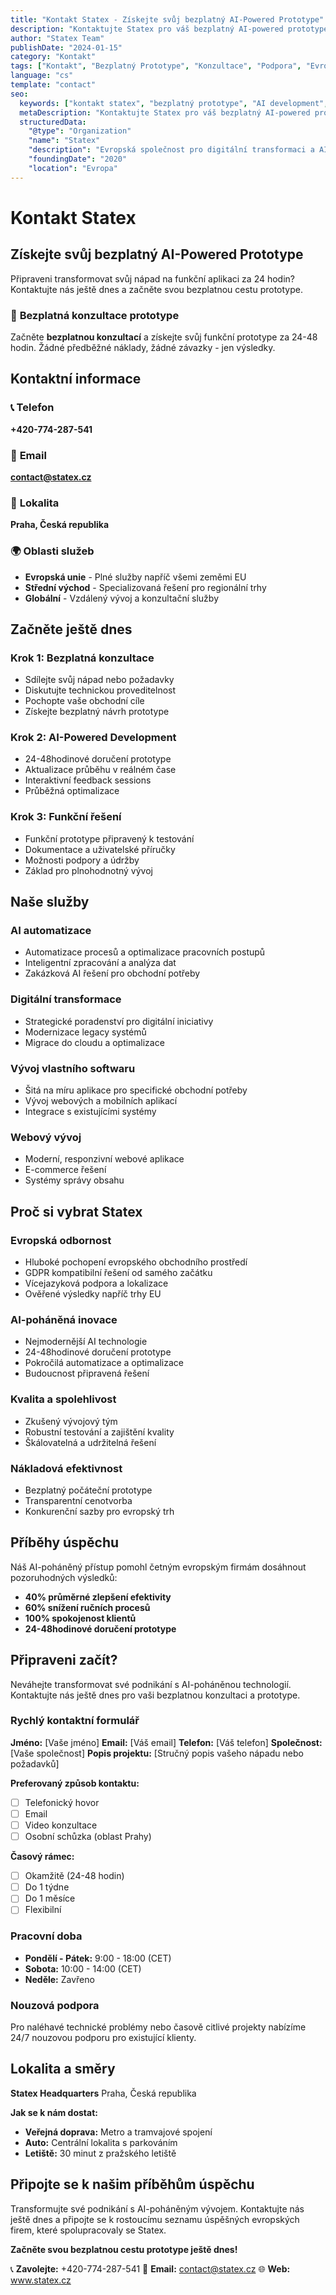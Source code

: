 ```yaml
---
title: "Kontakt Statex - Získejte svůj bezplatný AI-Powered Prototype"
description: "Kontaktujte Statex pro váš bezplatný AI-powered prototype. Spojte se s našimi evropskými experty na digitální transformaci. Začněte svou 24hodinovou cestu prototype ještě dnes."
author: "Statex Team"
publishDate: "2024-01-15"
category: "Kontakt"
tags: ["Kontakt", "Bezplatný Prototype", "Konzultace", "Podpora", "Evropské podnikání"]
language: "cs"
template: "contact"
seo:
  keywords: ["kontakt statex", "bezplatný prototype", "AI development", "evropské podnikání", "digitální transformace", "konzultace"]
  metaDescription: "Kontaktujte Statex pro váš bezplatný AI-powered prototype. Spojte se s našimi evropskými experty na digitální transformaci. Začněte svou 24hodinovou cestu prototype ještě dnes."
  structuredData:
    "@type": "Organization"
    "name": "Statex"
    "description": "Evropská společnost pro digitální transformaci a AI řešení"
    "foundingDate": "2020"
    "location": "Evropa"
---
```


# Kontakt Statex

## Získejte svůj bezplatný AI-Powered Prototype

Připraveni transformovat svůj nápad na funkční aplikaci za 24 hodin? Kontaktujte nás ještě dnes a začněte svou bezplatnou cestu prototype.

### 🚀 **Bezplatná konzultace prototype**

Začněte **bezplatnou konzultací** a získejte svůj funkční prototype za 24-48 hodin. Žádné předběžné náklady, žádné závazky - jen výsledky.

## Kontaktní informace

### 📞 **Telefon**
**+420-774-287-541**

### 📧 **Email**
**contact@statex.cz**

### 📍 **Lokalita**
**Praha, Česká republika**

### 🌍 **Oblasti služeb**
- **Evropská unie** - Plné služby napříč všemi zeměmi EU
- **Střední východ** - Specializovaná řešení pro regionální trhy
- **Globální** - Vzdálený vývoj a konzultační služby

## Začněte ještě dnes

### **Krok 1: Bezplatná konzultace**
- Sdílejte svůj nápad nebo požadavky
- Diskutujte technickou proveditelnost
- Pochopte vaše obchodní cíle
- Získejte bezplatný návrh prototype

### **Krok 2: AI-Powered Development**
- 24-48hodinové doručení prototype
- Aktualizace průběhu v reálném čase
- Interaktivní feedback sessions
- Průběžná optimalizace

### **Krok 3: Funkční řešení**
- Funkční prototype připravený k testování
- Dokumentace a uživatelské příručky
- Možnosti podpory a údržby
- Základ pro plnohodnotný vývoj

## Naše služby

### **AI automatizace**
- Automatizace procesů a optimalizace pracovních postupů
- Inteligentní zpracování a analýza dat
- Zakázková AI řešení pro obchodní potřeby

### **Digitální transformace**
- Strategické poradenství pro digitální iniciativy
- Modernizace legacy systémů
- Migrace do cloudu a optimalizace

### **Vývoj vlastního softwaru**
- Šitá na míru aplikace pro specifické obchodní potřeby
- Vývoj webových a mobilních aplikací
- Integrace s existujícími systémy

### **Webový vývoj**
- Moderní, responzivní webové aplikace
- E-commerce řešení
- Systémy správy obsahu

## Proč si vybrat Statex

### **Evropská odbornost**
- Hluboké pochopení evropského obchodního prostředí
- GDPR kompatibilní řešení od samého začátku
- Vícejazyková podpora a lokalizace
- Ověřené výsledky napříč trhy EU

### **AI-poháněná inovace**
- Nejmodernější AI technologie
- 24-48hodinové doručení prototype
- Pokročilá automatizace a optimalizace
- Budoucnost připravená řešení

### **Kvalita a spolehlivost**
- Zkušený vývojový tým
- Robustní testování a zajištění kvality
- Škálovatelná a udržitelná řešení

### **Nákladová efektivnost**
- Bezplatný počáteční prototype
- Transparentní cenotvorba
- Konkurenční sazby pro evropský trh

## Příběhy úspěchu

Náš AI-poháněný přístup pomohl četným evropským firmám dosáhnout pozoruhodných výsledků:

- **40% průměrné zlepšení efektivity**
- **60% snížení ručních procesů**
- **100% spokojenost klientů**
- **24-48hodinové doručení prototype**

## Připraveni začít?

Neváhejte transformovat své podnikání s AI-poháněnou technologií. Kontaktujte nás ještě dnes pro vaši bezplatnou konzultaci a prototype.

### **Rychlý kontaktní formulář**

**Jméno:** [Vaše jméno]
**Email:** [Váš email]
**Telefon:** [Váš telefon]
**Společnost:** [Vaše společnost]
**Popis projektu:** [Stručný popis vašeho nápadu nebo požadavků]

**Preferovaný způsob kontaktu:**
- ☐ Telefonický hovor
- ☐ Email
- ☐ Video konzultace
- ☐ Osobní schůzka (oblast Prahy)

**Časový rámec:**
- ☐ Okamžitě (24-48 hodin)
- ☐ Do 1 týdne
- ☐ Do 1 měsíce
- ☐ Flexibilní

### **Pracovní doba**
- **Pondělí - Pátek:** 9:00 - 18:00 (CET)
- **Sobota:** 10:00 - 14:00 (CET)
- **Neděle:** Zavřeno

### **Nouzová podpora**
Pro naléhavé technické problémy nebo časově citlivé projekty nabízíme 24/7 nouzovou podporu pro existující klienty.

## Lokalita a směry

**Statex Headquarters**
Praha, Česká republika

**Jak se k nám dostat:**
- **Veřejná doprava:** Metro a tramvajové spojení
- **Auto:** Centrální lokalita s parkováním
- **Letiště:** 30 minut z pražského letiště

## Připojte se k našim příběhům úspěchu

Transformujte své podnikání s AI-poháněným vývojem. Kontaktujte nás ještě dnes a připojte se k rostoucímu seznamu úspěšných evropských firem, které spolupracovaly se Statex.

**Začněte svou bezplatnou cestu prototype ještě dnes!**

📞 **Zavolejte:** +420-774-287-541
📧 **Email:** contact@statex.cz
🌐 **Web:** www.statex.cz 